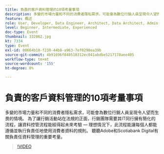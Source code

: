 ```yaml
---
title: 負責的客戶資料管理的10項考量事項
description: 多變的市場力量和不同的消費者隱私需求，可能會為數位行銷人員呈現令人望而生畏的情境。 為了讓行銷活動站在法規的正面，行銷團隊需要其IT同行擁有簡化的流程，讓資料控管流程能經得起未來考驗 — 理想情況下，此流程能讓每個人都能遵循並執行負責任地使用消費者資料的規則。 聽聽Adobe和Scotiabank Digital有關負責任資料管理的重要考量。
feature: 概述
role: User, Developer, Data Engineer, Architect, Data Architect, Admin, Leader
level: Beginner, Intermediate, Experienced
doc-type: Event
thumbnail: 332062.jpg
kt: 7334
type: Event
exl-id: 00664b18-f230-44b8-a963-7ef0298ea39b
source-git-commit: 4b91696f840518312ec041abdbe5217178aee405
workflow-type: tm+mt
source-wordcount: '155'
ht-degree: 0%

---
```


# 負責的客戶資料管理的10項考量事項

多變的市場力量和不同的消費者隱私需求，可能會為數位行銷人員呈現令人望而生畏的情境。 為了讓行銷活動站在法規的正面，行銷團隊需要其IT同行擁有簡化的流程，讓資料控管流程能經得起未來考驗 — 理想情況下，此流程能讓每個人都能遵循並執行負責任地使用消費者資料的規則。 聽聽Adobe和Scotiabank Digital有關負責任資料管理的重要考量。

>[!VIDEO](https://video.tv.adobe.com/v/332062/?quality=12&learn=on)
